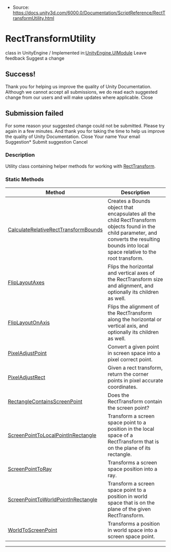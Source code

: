 * Source: https://docs.unity3d.com/6000.0/Documentation/ScriptReference/RectTransformUtility.html

# RectTransformUtility
class in UnityEngine
/
Implemented in:[UnityEngine.UIModule](https://docs.unity3d.com/6000.0/Documentation/ScriptReference/UnityEngine.UIModule.html)
Leave feedback
Suggest a change
## Success!
Thank you for helping us improve the quality of Unity Documentation. Although we cannot accept all submissions, we do read each suggested change from our users and will make updates where applicable.
Close
## Submission failed
For some reason your suggested change could not be submitted. Please <a>try again</a> in a few minutes. And thank you for taking the time to help us improve the quality of Unity Documentation.
Close
Your name Your email Suggestion* Submit suggestion
Cancel
### Description
Utility class containing helper methods for working with [RectTransform](https://docs.unity3d.com/6000.0/Documentation/ScriptReference/RectTransform.html).
### Static Methods
Method | Description  
---|---  
[CalculateRelativeRectTransformBounds](https://docs.unity3d.com/6000.0/Documentation/ScriptReference/RectTransformUtility.CalculateRelativeRectTransformBounds.html) | Creates a Bounds object that encapsulates all the child RectTransform objects found in the child parameter, and converts the resulting bounds into local space relative to the root transform.  
[FlipLayoutAxes](https://docs.unity3d.com/6000.0/Documentation/ScriptReference/RectTransformUtility.FlipLayoutAxes.html) | Flips the horizontal and vertical axes of the RectTransform size and alignment, and optionally its children as well.  
[FlipLayoutOnAxis](https://docs.unity3d.com/6000.0/Documentation/ScriptReference/RectTransformUtility.FlipLayoutOnAxis.html) | Flips the alignment of the RectTransform along the horizontal or vertical axis, and optionally its children as well.  
[PixelAdjustPoint](https://docs.unity3d.com/6000.0/Documentation/ScriptReference/RectTransformUtility.PixelAdjustPoint.html) | Convert a given point in screen space into a pixel correct point.  
[PixelAdjustRect](https://docs.unity3d.com/6000.0/Documentation/ScriptReference/RectTransformUtility.PixelAdjustRect.html) | Given a rect transform, return the corner points in pixel accurate coordinates.  
[RectangleContainsScreenPoint](https://docs.unity3d.com/6000.0/Documentation/ScriptReference/RectTransformUtility.RectangleContainsScreenPoint.html) | Does the RectTransform contain the screen point?  
[ScreenPointToLocalPointInRectangle](https://docs.unity3d.com/6000.0/Documentation/ScriptReference/RectTransformUtility.ScreenPointToLocalPointInRectangle.html) | Transform a screen space point to a position in the local space of a RectTransform that is on the plane of its rectangle.  
[ScreenPointToRay](https://docs.unity3d.com/6000.0/Documentation/ScriptReference/RectTransformUtility.ScreenPointToRay.html) | Transforms a screen space position into a ray.  
[ScreenPointToWorldPointInRectangle](https://docs.unity3d.com/6000.0/Documentation/ScriptReference/RectTransformUtility.ScreenPointToWorldPointInRectangle.html) | Transform a screen space point to a position in world space that is on the plane of the given RectTransform.  
[WorldToScreenPoint](https://docs.unity3d.com/6000.0/Documentation/ScriptReference/RectTransformUtility.WorldToScreenPoint.html) | Transforms a position in world space into a screen space point.  
* * *
